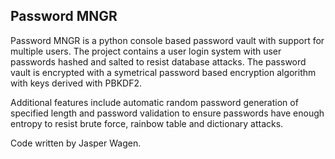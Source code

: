 ## **Password MNGR**

Password MNGR is a python console based password vault with support for multiple users. The project contains a user login system 
with user passwords hashed and salted to resist database attacks. The password vault is encrypted with a symetrical password 
based encryption algorithm with keys derived with PBKDF2. 

Additional features include automatic random password generation of specified length and password validation to ensure passwords have enough entropy to resist brute force, rainbow table and 
dictionary attacks. 

Code written by Jasper Wagen.
